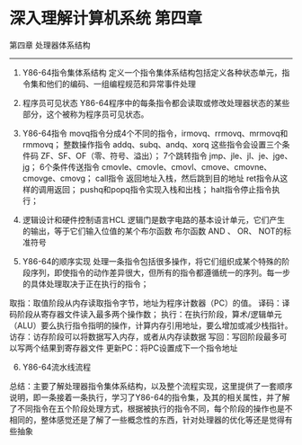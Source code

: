 ﻿# 深入理解计算机系统 第四章

第四章 处理器体系结构

---

 1. Y86-64指令集体系结构
 定义一个指令集体系结构包括定义各种状态单元，指令集和他们的编码、一组编程规范和异常事件处理

2. 程序员可见状态
Y86-64程序中的每条指令都会读取或修改处理器状态的某些部分，这个被称为程序员可见状态。
3. Y86-64指令
movq指令分成4个不同的指令，irmovq、rrmovq、mrmovq和rmmovq；
整数操作指令 addq、subq、andq、xorq 这些指令会设置三个条件码 ZF、SF、OF（零、符号、溢出）；
7个跳转指令 jmp、jle、jl、je、jge、jg；
6个条件传送指令 cmovle、cmovle、cmovl、cmove、cmovne、cmovge、cmovg；
call指令 返回地址入栈，然后跳到目的地址 ret指令从这样的调用返回；
pushq和popq指令实现入栈和出栈；
halt指令停止指令执行；

4. 逻辑设计和硬件控制语言HCL
逻辑门是数字电路的基本设计单元，它们产生的输出，等于它们输入位值的某个布尔函数
布尔函数 AND 、 OR、 NOT的标准符号

5. Y86-64的顺序实现
处理一条指令包括很多操作，将它们组织成某个特殊的阶段序列，即使指令的动作差异很大，但所有的指令都遵循统一的序列。每一步的具体处理取决于正在执行的指令；

取指：取值阶段从内存读取指令字节，地址为程序计数器（PC）的值。
译码：译码阶段从寄存器文件读入最多两个操作数；
执行：在执行阶段，算术/逻辑单元（ALU）要么执行指令指明的操作，计算内存引用地址，要么增加或减少栈指针。
访存：访存阶段可以将数据写入内存，或者从内存读数据
写回：写回阶段最多可以写两个结果到寄存器文件
更新PC：将PC设置成下一个指令地址

6. Y86-64流水线流程



总结：主要了解处理器指令集体系结构，以及整个流程实现，这里提供了一套顺序说明，即一条接着一条执行，学习了Y86-64的指令集，及其的相关属性，并了解了不同指令在五个阶段处理方式，根据被执行的指令不同，每个阶段的操作也是不相同的，整体感觉还是了解了一些概念性的东西，针对处理器的优化等还是觉得有些抽象
 



